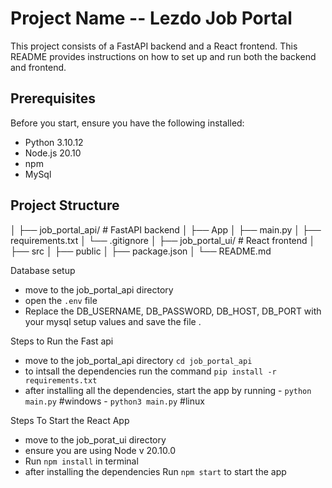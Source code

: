 # Project Name -- Lezdo Job Portal

This project consists of a FastAPI backend and a React frontend. This README provides instructions on how to set up and run both the backend and frontend.

## Prerequisites

Before you start, ensure you have the following installed:

- Python 3.10.12
- Node.js 20.10
- npm
- MySql

## Project Structure

  │
  ├── job_portal_api/ # FastAPI backend
  │ ├── App
  │ ├── main.py
  │ ├── requirements.txt
  │ └── .gitignore
  │
  ├── job_portal_ui/ # React frontend
  │ ├── src
  │ ├── public
  │ ├── package.json
  │
  └── README.md


Database setup
  - move to the job_portal_api directory
  - open the `.env` file
  - Replace the DB_USERNAME, DB_PASSWORD, DB_HOST, DB_PORT with your mysql setup values and save the file .
  


Steps to Run the Fast api
  - move to the job_portal_api directory   `cd job_portal_api`
  - to intsall the dependencies run the command `pip install -r requirements.txt`   
  - after installing all the dependencies, start the app by running
        - `python main.py`    #windows
        - `python3 main.py`   #linux


Steps To Start the React App
  - move to the job_porat_ui directory
  - ensure you are using Node v 20.10.0
  - Run `npm install` in terminal
  - after installing the dependencies Run `npm start` to start the app
